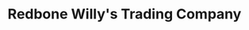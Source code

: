 ---
title: "Redbone Willy's Trading Company"
url: /lawndale/redbone-willys-trading-company/
shop: clothes
---